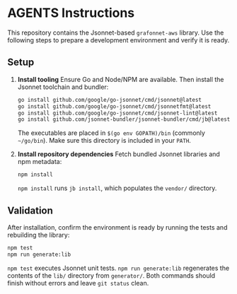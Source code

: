 # AGENTS Instructions

This repository contains the Jsonnet-based `grafonnet-aws` library. Use the following steps to prepare a development environment and verify it is ready.

## Setup

1. **Install tooling**
   Ensure Go and Node/NPM are available. Then install the Jsonnet toolchain and bundler:

   ```bash
   go install github.com/google/go-jsonnet/cmd/jsonnet@latest
   go install github.com/google/go-jsonnet/cmd/jsonnetfmt@latest
   go install github.com/google/go-jsonnet/cmd/jsonnet-lint@latest
   go install github.com/jsonnet-bundler/jsonnet-bundler/cmd/jb@latest
   ```

   The executables are placed in `$(go env GOPATH)/bin` (commonly `~/go/bin`). Make sure this directory is included in your `PATH`.

2. **Install repository dependencies**
   Fetch bundled Jsonnet libraries and npm metadata:

   ```bash
   npm install
   ```

   `npm install` runs `jb install`, which populates the `vendor/` directory.

## Validation

After installation, confirm the environment is ready by running the tests and rebuilding the library:

```bash
npm test
npm run generate:lib
```

`npm test` executes Jsonnet unit tests. `npm run generate:lib` regenerates the contents of the `lib/` directory from `generator/`. Both commands should finish without errors and leave `git status` clean.
